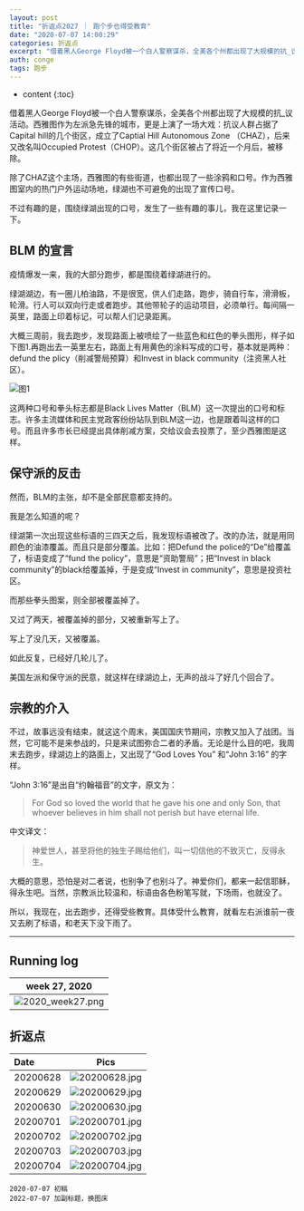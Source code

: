 ```yaml
---
layout: post
title: "折返点2027 ｜ 跑个步也得受教育"
date: "2020-07-07 14:00:29"
categories: 折返点
excerpt: "借着黑人George Floyd被一个白人警察谋杀，全美各个州都出现了大规模的抗_议活动。西雅图作为左派急先锋的城市，更是上演了一场大戏：抗议人..."
auth: conge
tags: 跑步
---
```

* content
{:toc}

借着黑人George Floyd被一个白人警察谋杀，全美各个州都出现了大规模的抗_议活动。西雅图作为左派急先锋的城市，更是上演了一场大戏：抗议人群占据了Capital hill的几个街区，成立了Captial Hill Autonomous Zone （CHAZ），后来又改名叫Occupied Protest（CHOP）。这几个街区被占了将近一个月后，被移除。

除了CHAZ这个主场，西雅图的有些街道，也都出现了一些涂鸦和口号。作为西雅图室内的热门户外运动场地，绿湖也不可避免的出现了宣传口号。

不过有趣的是，围绕绿湖出现的口号，发生了一些有趣的事儿，我在这里记录一下。




## BLM 的宣言

疫情爆发一来，我的大部分跑步，都是围绕着绿湖进行的。

绿湖湖边，有一圈儿柏油路，不是很宽，供人们走路，跑步，骑自行车，滑滑板，轮滑。行人可以双向行走或者跑步。其他带轮子的运动项目，必须单行。每间隔一英里，路面上印着标记，可以帮人们记录距离。

大概三周前，我去跑步，发现路面上被喷绘了一些蓝色和红色的拳头图形，样子如下图1.再跑出去一英里左右，路面上有用黄色的涂料写成的口号，基本就是两种：defund the plicy（削减警局预算）和Invest in black community（注资黑人社区）。

![图1](https://s2.loli.net/2022/07/07/74wvBKDktYOsCEN.png)

这两种口号和拳头标志都是Black Lives Matter（BLM）这一次提出的口号和标志。许多主流媒体和民主党政客纷纷站队到BLM这一边，也是跟着叫这样的口号。而且许多市长已经提出具体削减方案，交给议会去投票了，至少西雅图是这样。

## 保守派的反击

然而，BLM的主张，却不是全部民意都支持的。

我是怎么知道的呢？

绿湖第一次出现这些标语的三四天之后，我发现标语被改了。改的办法，就是用同颜色的油漆覆盖。而且只是部分覆盖。比如：把Defund the police的“De”给覆盖了，标语变成了“fund the policy”，意思是“资助警局”；把“Invest in black community”的black给覆盖掉，于是变成“Invest in community”，意思是投资社区。

而那些拳头图案，则全部被覆盖掉了。

又过了两天，被覆盖掉的部分，又被重新写上了。

写上了没几天，又被覆盖。

如此反复，已经好几轮儿了。

美国左派和保守派的民意，就这样在绿湖边上，无声的战斗了好几个回合了。

## 宗教的介入

不过，故事远没有结束，就这这个周末，美国国庆节期间，宗教又加入了战团。当然，它可能不是来参战的，只是来试图弥合二者的矛盾。无论是什么目的吧，我周末去跑步，绿湖边上的路面上，又出现了“God Loves You” 和“John 3:16” 的字样。

“John 3:16”是出自“约翰福音”的文字，原文为：

> For God so loved the world that he gave his one and only Son, that whoever believes in him shall not perish but have eternal life.

中文译文：

> 神爱世人，甚至将他的独生子赐给他们，叫一切信他的不致灭亡，反得永生。

大概的意思，恐怕是对二者说，也别争了也别斗了。神爱你们，都来一起信耶稣，得永生吧。当然，宗教派比较温和，标语由各色粉笔写就，下场雨，也就没了。

所以，我现在，出去跑步，还得受些教育。具体受什么教育，就看左右派谁前一夜又去刷了标语，和老天下没下雨了。

----

## Running log

|week 27, 2020|
|:----:|
|![2020_week27.png](https://s2.loli.net/2022/07/07/Khg4jYoefdwztV9.png)|


## 折返点

|Date|Pics|
|:----|:----:|
|20200628|![20200628.jpg](https://s2.loli.net/2022/07/07/LszbCOFZNjPX7ur.jpg)  |
|20200629|![20200629.jpg](https://s2.loli.net/2022/07/07/cB7qS1bmoG6hEIH.jpg)  |
|20200630|![20200630.jpg](https://s2.loli.net/2022/07/07/lcCexBDy7aAtHiW.jpg)  |
|20200701|![20200701.jpg](https://s2.loli.net/2022/07/07/XEpaNlzRkq5YQDo.jpg)  |
|20200702|![20200702.jpg](https://s2.loli.net/2022/07/07/ezShROcUjJF4t3n.jpg)  |
|20200703|![20200703.jpg](https://s2.loli.net/2022/07/07/AL9axM7kgyz2vG3.jpg)  |
|20200704|![20200704.jpg](https://s2.loli.net/2022/07/07/Ix1BXaTmCNe8P4M.jpg)  |

```
2020-07-07 初稿
2022-07-07 加副标题，换图床
```
